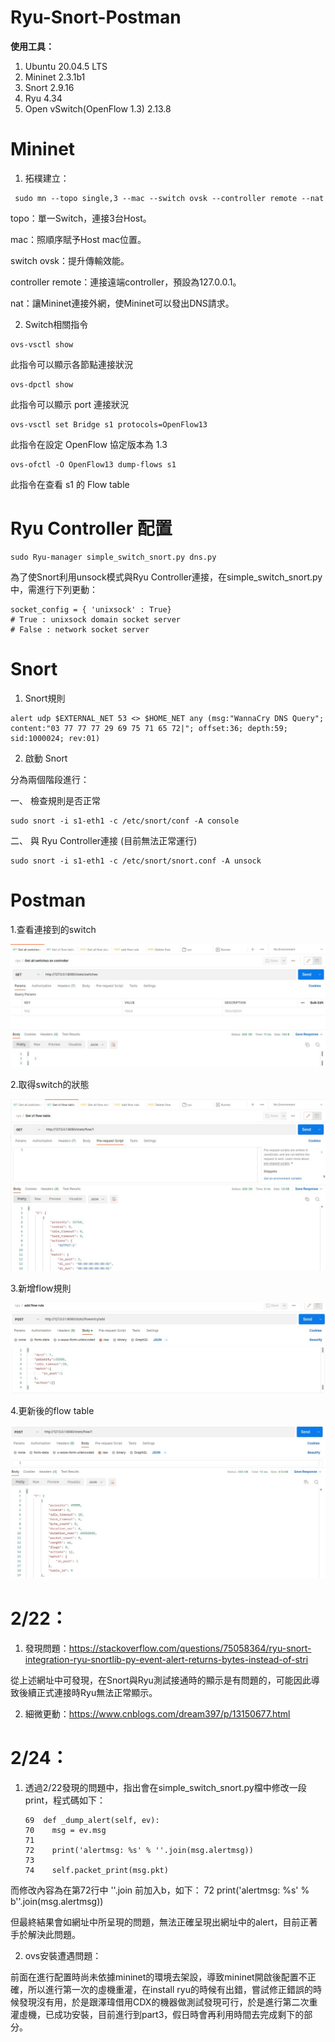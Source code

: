 # Ryu-Snort-Postman
**使用工具：**

   1. Ubuntu 20.04.5 LTS
   2. Mininet 2.3.1b1
   3. Snort 2.9.16
   4. Ryu 4.34
   5. Open vSwitch(OpenFlow 1.3) 2.13.8

Mininet
===========

   1. 拓樸建立：
    
     sudo mn --topo single,3 --mac --switch ovsk --controller remote --nat

  topo：單一Switch，連接3台Host。
  
  mac：照順序賦予Host mac位置。
  
  switch ovsk：提升傳輸效能。
  
  controller remote：連接遠端controller，預設為127.0.0.1。
  
  nat：讓Mininet連接外網，使Mininet可以發出DNS請求。


  2. Switch相關指令
  
    ovs-vsctl show
    
 此指令可以顯示各節點連接狀況
 
    ovs-dpctl show
    
 此指令可以顯示 port 連接狀況
 
    ovs-vsctl set Bridge s1 protocols=OpenFlow13
 
 此指令在設定 OpenFlow 協定版本為 1.3
 
    ovs-ofctl -O OpenFlow13 dump-flows s1
 
 此指令在查看 s1 的 Flow table
 
Ryu Controller 配置
==========
   
    sudo Ryu-manager simple_switch_snort.py dns.py

為了使Snort利用unsock模式與Ryu Controller連接，在simple_switch_snort.py中，需進行下列更動：

    socket_config = { 'unixsock' : True}
    # True : unixsock domain socket server
    # False : network socket server

Snort
==========

  1. Snort規則
  
    alert udp $EXTERNAL_NET 53 <> $HOME_NET any (msg:"WannaCry DNS Query"; content:"03 77 77 77 29 69 75 71 65 72|"; offset:36; depth:59; sid:1000024; rev:01)
 
  2. 啟動 Snort
  
分為兩個階段進行：

 一、 檢查規則是否正常
 
    sudo snort -i s1-eth1 -c /etc/snort/conf -A console
 
 二、 與 Ryu Controller連接 (目前無法正常運行)
 
    sudo snort -i s1-eth1 -c /etc/snort/snort.conf -A unsock
 
 
 Postman
 ==========
 
 1.查看連接到的switch 
 
 ![image](https://github.com/HibisPlus/Ryu-Snort-Postman/blob/main/Image/get-switch.jpg)

 2.取得switch的狀態
 
 ![image](https://github.com/HibisPlus/Ryu-Snort-Postman/blob/main/Image/flow-tablestate.jpg)
 
 3.新增flow規則
 
 ![image](https://github.com/HibisPlus/Ryu-Snort-Postman/blob/main/Image/flow-rule.jpg)
  
 4.更新後的flow table
 
 ![image](https://github.com/HibisPlus/Ryu-Snort-Postman/blob/main/Image/new-table.jpg)
 
 
2/22：
============
 
1. 發現問題：https://stackoverflow.com/questions/75058364/ryu-snort-integration-ryu-snortlib-py-event-alert-returns-bytes-instead-of-stri

從上述網址中可發現，在Snort與Ryu測試接通時的顯示是有問題的，可能因此導致後續正式連接時Ryu無法正常顯示。

2. 細微更動：https://www.cnblogs.com/dream397/p/13150677.html


2/24：
============
1. 透過2/22發現的問題中，指出會在simple_switch_snort.py檔中修改一段print，程式碼如下：
  
       69  def _dump_alert(self, ev):
       70    msg = ev.msg
       71
       72    print('alertmsg: %s' % ''.join(msg.alertmsg))
       73
       74    self.packet_print(msg.pkt)

而修改內容為在第72行中 ''.join 前加入b，如下：
       72    print('alertmsg: %s' % b''.join(msg.alertmsg))
       
但最終結果會如網址中所呈現的問題，無法正確呈現出網址中的alert，目前正著手於解決此問題。

2. ovs安裝遭遇問題：

前面在進行配置時尚未依據mininet的環境去架設，導致mininet開啟後配置不正確，所以進行第一次的虛機重灌，在install ryu的時候有出錯，嘗試修正錯誤的時候發現沒有用，於是跟澤瑋借用CDX的機器做測試發現可行，於是進行第二次重灌虛機，已成功安裝，目前進行到part3，假日時會再利用時間去完成剩下的部分。
 
 
 
 
 
 
 
 
 
 
 
 
